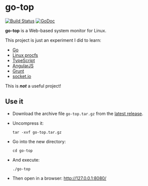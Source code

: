 # go-top

[![Build Status](https://travis-ci.org/olivierlemasle/go-top.svg?branch=master)](https://travis-ci.org/olivierlemasle/go-top)
[![GoDoc](https://godoc.org/github.com/olivierlemasle/go-top?status.svg)](https://godoc.org/github.com/olivierlemasle/go-top)

__go-top__ is a Web-based system monitor for Linux.

This project is just an experiment I did to learn:

- [Go](https://golang.org/)
- [Linux procfs](http://www.mjmwired.net/kernel/Documentation/filesystems/proc.txt)
- [TypeScript](http://www.typescriptlang.org/)
- [AngularJS](https://angularjs.org/)
- [Grunt](http://gruntjs.com/)
- [socket.io](http://socket.io/)

This is ___not___ a useful project!

## Use it ##

- Download the archive file `go-top.tar.gz` from the
  [latest release](https://github.com/olivierlemasle/go-top/releases/latest).

- Uncompress it:

      tar -xvf go-top.tar.gz

- Go into the new directory:

      cd go-top

- And execute:

      ./go-top

- Then open in a browser: http://127.0.0.1:8080/
